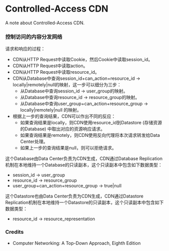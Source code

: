 # Controlled-Access CDN
A note about Controlled-Access CDN.

### 控制访问的内容分发网络

请求和响应的过程：
- CDN从HTTP Request中读取Cookie，然后Cookie中读取session_id。
- CDN从HTTP Request中读取action。
- CDN从HTTP Request中读取resource_id。
- CDN从Database中查询session_id+can_action+resource_id -> locally|remotely|null的映射，这一步可以细分为三步：
  - 从Database中查询session_id -> user_group的映射。
  - 从Database中查询resource_id -> resource_group的映射。
  - 从Database中查询user_group+can_action+resource_group -> locally|remotely|null 的映射。
- 根据上一步的查询结果，CDN可以作出不同的反应：
  - 如果查询结果是locally，则CDN使用resource_id到Datastore (存储资源的Database) 中取出对应的资源响应请求。
  - 如果查询结果是remotely，则CDN使用反向代理将本次请求转发给Data Center处理。
  - 如果上一步的查询结果是null，则可以拒绝请求。

这个Database由Data Center负责为CDN生成，CDN通过Database Replication机制在本地维持一个Database的只读副本，这个只读副本中包含如下数据类型：
- session_id -> user_group
- resource_id -> resource_group
- user_group+can_action+resource_group -> true|null

这个Datastore也由Data Center负责为CDN生成，CDN通过Datastore Replication机制在本地维持一个Datastore的只读副本，这个只读副本中包含如下数据类型：
- resource_id -> resource_representation

### Credits
- Computer Networking: A Top-Down Approach, Eighth Edition
